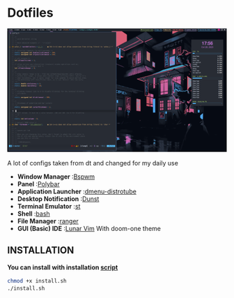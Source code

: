 <div align="justify">
<h1>Dotfiles</h1>
<img alt="" src="showcase.png"/>
<a>
</a>
<div align="left">
  
A lot of configs taken from dt and changed for my daily use
  
- **Window Manager** :[Bspwm](https://github.com/baskerville/bspwm)
- **Panel** :[Polybar](https://gitlab.com/dwt1/dotfiles/-/tree/master/.config/polybar) 
- **Application Launcher** :[dmenu-distrotube](https://gitlab.com/dwt1/dmenu-distrotube.git)
- **Desktop Notification** :[Dunst](https://github.com/dunst-project/dunst)
- **Terminal Emulator** :[st](https://gitlab.com/dwt1/st-distrotube.git)
- **Shell** :[bash](https://gitlab.com/dwt1/dotfiles.git)
- **File Manager** :[ranger](https://github.com/ranger/ranger)
- **GUI (Basic) IDE** :[Lunar Vim](https://github.com/LunarVim/LunarVim) With doom-one theme

<h2>INSTALLATION</h2>

**You can install with installation [script](https://github.com/GermanEmpire/dotfiles/releases/tag/latest)**
```sh
chmod +x install.sh
./install.sh
```
